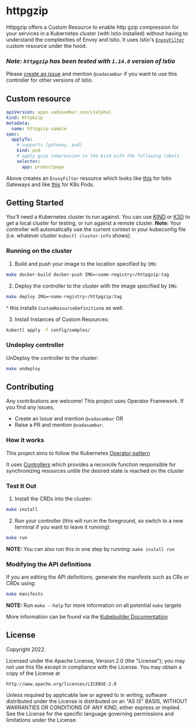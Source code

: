 # httpgzip

Httpgzip offers a Custom Resource to enable http gzip compression for your services in a Kubernetes cluster (with Istio installed) without having to understand the complexities of Envoy and Istio. It uses Istio's [`EnvoyFilter`](https://istio.io/latest/docs/reference/config/networking/envoy-filter/) custom resource under the hood. 

### *Note: `httpgzip` has been tested with `1.14.0` version of Istio*
Please [create an issue](https://github.com/vadasambar/httpgzip/issues/new) and mention `@vadasambar` if you want to use this controller for other versions of Istio.

## Custom resource
```yaml
apiVersion: apps.vadasambar.com/v1alpha1
kind: HttpGzip
metadata:
  name: httpgzip-sample
spec:
  applyTo:
    # supports [gateway, pod]
    kind: pod
    # apply gzip compression to the kind with the following labels
    selector:
      app: productpage
```
Above creates an `EnvoyFilter` resource which looks like [this](./testfiles/envoy_gateway_filter.yaml
) for Istio Gateways and like [this](./testfiles/envoy_pod_filter.yaml) for K8s Pods.
## Getting Started
You’ll need a Kubernetes cluster to run against. You can use [KIND](https://sigs.k8s.io/kind) or [K3D](https://k3d.io/v5.4.3/) to get a local cluster for testing, or run against a remote cluster.
**Note:** Your controller will automatically use the current context in your kubeconfig file (i.e. whatever cluster `kubectl cluster-info` shows).

### Running on the cluster
1. Build and push your image to the location specified by `IMG`:
	
```sh
make docker-build docker-push IMG=<some-registry>/httpgzip:tag
```
	
2. Deploy the controller to the cluster with the image specified by `IMG`:

```sh
make deploy IMG=<some-registry>/httpgzip:tag
```
^ this installs `CustomResourceDefinition`s as well.

3. Install Instances of Custom Resources:

```sh
kubectl apply -f config/samples/
```

### Undeploy controller
UnDeploy the controller to the cluster:

```sh
make undeploy
```

## Contributing
Any contributions are welcome! This project uses Operator Framework. If you find any issues, 
- Create an issue and mention `@vadasambar` OR
- Raise a PR and mention `@vadasambar`.

### How it works
This project aims to follow the Kubernetes [Operator pattern](https://kubernetes.io/docs/concepts/extend-kubernetes/operator/)

It uses [Controllers](https://kubernetes.io/docs/concepts/architecture/controller/) 
which provides a reconcile function responsible for synchronizing resources untile the desired state is reached on the cluster 

### Test It Out
1. Install the CRDs into the cluster:

```sh
make install
```

2. Run your controller (this will run in the foreground, so switch to a new terminal if you want to leave it running):

```sh
make run
```

**NOTE:** You can also run this in one step by running: `make install run`

### Modifying the API definitions
If you are editing the API definitions, generate the manifests such as CRs or CRDs using:

```sh
make manifests
```

**NOTE:** Run `make --help` for more information on all potential `make` targets

More information can be found via the [Kubebuilder Documentation](https://book.kubebuilder.io/introduction.html)

## License

Copyright 2022.

Licensed under the Apache License, Version 2.0 (the "License");
you may not use this file except in compliance with the License.
You may obtain a copy of the License at

    http://www.apache.org/licenses/LICENSE-2.0

Unless required by applicable law or agreed to in writing, software
distributed under the License is distributed on an "AS IS" BASIS,
WITHOUT WARRANTIES OR CONDITIONS OF ANY KIND, either express or implied.
See the License for the specific language governing permissions and
limitations under the License.

